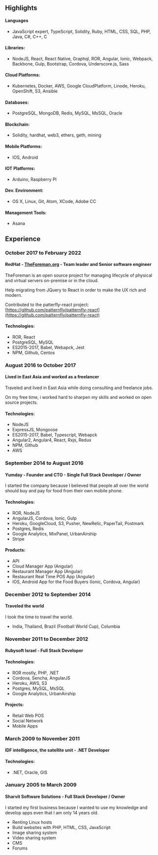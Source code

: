 ## Highlights

#### Languages
- JavaScript expert, TypeScript, Solidity, Ruby, HTML, CSS, SQL, PHP, Java, C#, C++, C

#### Libraries:
- NodeJS, React, React Native, Graphql, ROR, Angular, Ionic, Webpack, Backbone, Gulp, Bootstrap, Cordova, Underscore.js, Sass

#### Cloud Platforms:
- Kubernetes, Docker, AWS, Google CloudPlatform, Linode, Heroku, OpenShift, S3, Ansible

#### Databases:
- PostgreSQL, MongoDB, Redis, MySQL, MsSQL, Oracle

#### Blockchain:
- Solidity, hardhat, web3, ethers, geth, mining

#### Mobile Platforms:
- IOS, Android

#### IOT Platforms:
- Arduino, Raspberry PI​​

#### Dev. Environment:
- OS X, Linux, Git, Atom, XCode, Adobe CC

#### Management Tools:
- Asana

## Experience

### October 2017 to February 2022

#### RedHat - [TheForeman.org](https://theforeman.org/) - Team leader and Senior software engineer
TheForeman is an open source project for managing lifecycle of physical and virtual servers on-premise or in the cloud.

Help migrating from JQuery to React in order to make the UX rich and modern.

Contributed to the patterfly-react project:
[https://github.com/patternfly/patternfly-react](https://github.com/patternfly/patternfly-react)

#### Technologies:
- ROR, React
- PostgreSQL, MySQL
- ES2015-2017, Babel, Webapck, Jest
- NPM, Github, Centos

### August 2016 to October 2017

#### Lived in East Asia and worked as a freelancer
Traveled and lived in East Asia while doing consulting and freelance jobs.

On my free time, i worked hard to sharpen my skills and worked on open source projects.

#### Technologies:
- NodeJS
- ExpressJS, Mongoose
- ES2015-2017, Babel, Typescript, Webapck
- Angular2, Angular4, React, Rxjs, Redux
- NPM, Github
- AWS

### September 2014 to August 2016

#### Yumday - Founder and CTO - Single Full Stack Developer / Owner    
I started the company because I believed that people all over the world should buy and pay for food from their own mobile phone.

#### Technologies:
- ROR, NodeJS
- AngularJS, Cordova, Ionic, Gulp
- Heroku, GoogleCloud, S3, Pusher, NewRelic, PaperTail, Postmark
- Postgres, Redis
- Google Analytics, MixPanel, UrbanAirship
- Stripe

#### Products:
- API
- Cloud Manager App (Angular)
- Restaurant Manager App (Angular)
- Restaurant Real Time POS App (Angular)
- IOS, Android App for the Food Buyers (Ionic, Cordova, Angular)

### December 2012 to September 2014

#### Traveled the world

I took the time to travel the world.

- India, Thailand, Brazil (Football World Cup), Columbia

### November 2011 to December 2012

#### Rubysoft Israel - Full Stack Developer

#### Technologies:
- ROR mostly, PHP, .NET
- Cordova, Sencha, AngularJS
- Heroku, AWS, S3
- Postgres, MySQL, MsSQL
- Google Analytics, UrbanAirship

#### Projects:
- Retail Web POS
- Social Network
- Mobile Apps

### March 2009 to November 2011

#### IDF intelligence, the satellite unit - .NET Developer    

#### Technologies:
- .NET, Oracle, GIS

### January 2005 to March 2009

#### Sharvit Software Solutions  - Full Stack Developer / Owner
I started my first business because I wanted to use my knowledge and develop apps even that I am only 14 years old.

- Renting Linux hosts
- Build websites with PHP, HTML, CSS, JavaScript
- Image sharing system
- Video sharing system
- CMS
- Forums
